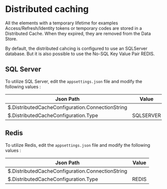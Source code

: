# Distributed caching

All the elements with a temporary lifetime for examples Access/Refresh/Identity tokens or temporary codes are stored in a Distributed Cache. When they expired, they are removed from the Data Store.

By default, the distributed cahcing is configured to use an SQLServer database. But it is also possible to use the No-SQL Key Value Pair REDIS.

## SQL Server

To utilize SQL Server, edit the `appsettings.json` file and modify the following values :

| Json Path                                        | Value     |
| ------------------------------------------------ | --------- |
| $.DistributedCacheConfiguration.ConnectionString |           |
| $.DistributedCacheConfiguration.Type             | SQLSERVER |

## Redis

To utilize Redis, edit the `appsettings.json` file and modify the following values :

| Json Path                                        | Value     |
| ------------------------------------------------ | --------- |
| $.DistributedCacheConfiguration.ConnectionString |           |
| $.DistributedCacheConfiguration.Type             | REDIS     |
